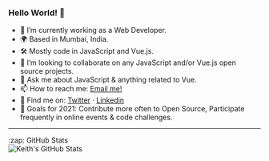 ### Hello World! 👋

- 🔭 I’m currently working as a Web Developer.
- 🌍 Based in Mumbai, India.
- 🛠 Mostly code in JavaScript and Vue.js.
- 👯 I’m looking to collaborate on any JavaScript and/or Vue.js open source projects.
- 💬 Ask me about JavaScript & anything related to Vue.
- 📫 How to reach me: [Email me!](mailto:keithmchd48@gmail.com)
- 📱 Find me on: [Twitter](https://twitter.com/keith_kinsella7) · [Linkedin](https://www.linkedin.com/in/keith-machado-591a6181/)
- 🥅 Goals for 2021: Contribute more often to Open Source, Participate frequently in online events & code challenges.

---
<summary>:zap: GitHub Stats</summary>

  <img align="left" alt="Keith's GitHub Stats" src="https://github-readme-stats-plum-kappa.vercel.app/api?username=keithmchd48&show_icons=true&hide_border=true" />

